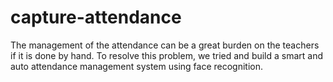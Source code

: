 # capture-attendance
The management of the attendance can be a great burden on the teachers if it is done by hand. To resolve this problem, we tried and build a smart and auto attendance management system using face recognition.
